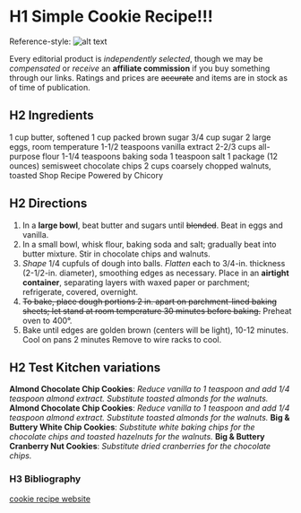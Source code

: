 
# H1 Simple Cookie Recipe!!!

Reference-style: 
![alt text][cookie]

[cookie]: https://media.istockphoto.com/id/517109442/photo/chocolate-chip-cookie-isolated.jpg?s=612x612&w=0&k=20&c=RgZOYwzVRTXnIBy8zSkXK-wJfNBy9w023UGULkbH_VE= "Chocolate Chip Cookie"

Every editorial product is *independently selected*, though we may be *compensated* or *receive* an **affiliate commission** if you buy something through our links. Ratings and prices are ~~accurate~~ and items are in stock as of time of publication.

## H2 Ingredients

1 cup butter, softened
1 cup packed brown sugar
3/4 cup sugar
2 large eggs, room temperature
1-1/2 teaspoons vanilla extract
2-2/3 cups all-purpose flour
1-1/4 teaspoons baking soda
1 teaspoon salt
1 package (12 ounces) semisweet chocolate chips
2 cups coarsely chopped walnuts, toasted
Shop Recipe
Powered by Chicory


## H2 Directions

1. In a **large bowl**, beat butter and sugars until ~~blended~~. Beat in eggs and vanilla. 
2. In a small bowl, whisk flour, baking soda and salt; gradually beat into butter mixture. Stir in chocolate chips and walnuts.
3. *Shape* 1/4 cupfuls of dough into balls. *Flatten* each to 3/4-in. thickness (2-1/2-in. diameter), smoothing edges as necessary. Place in an **airtight container**, separating layers with waxed paper or parchment; refrigerate, covered, overnight.
4. ~~To bake, place dough portions 2 in. apart on parchment-lined baking sheets; let stand at room temperature 30 minutes before baking.~~ Preheat oven to 400°.
5. Bake until edges are golden brown (centers will be light), 10-12 minutes. Cool on pans 2 minutes Remove to wire racks to cool.


## H2 Test Kitchen variations

**Almond Chocolate Chip Cookies**: *Reduce vanilla to 1 teaspoon and add 1/4 teaspoon almond extract. Substitute toasted almonds for the walnuts.*
**Almond Chocolate Chip Cookies**: *Reduce vanilla to 1 teaspoon and add 1/4 teaspoon almond extract. Substitute toasted almonds for the walnuts.* 
**Big & Buttery White Chip Cookies**: *Substitute white baking chips for the chocolate chips and toasted hazelnuts for the walnuts.*
**Big & Buttery Cranberry Nut Cookies**: *Substitute dried cranberries for the chocolate chips.*


### H3 Bibliography

[cookie recipe website][food]


[food]: https://www.tasteofhome.com/recipes/big-buttery-chocolate-chip-cookies/